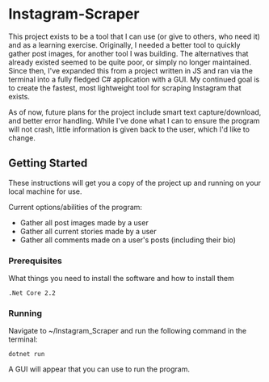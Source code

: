 # Instagram-Scraper

This project exists to be a tool that I can use (or give to others, who need it) and as a learning exercise. Originally, I needed a better tool to quickly gather post images, for another tool I was building. The alternatives that already existed seemed to be quite poor, or simply no longer maintained. Since then, I've expanded this from a project written in JS and ran via the terminal into a fully fledged C# application with a GUI. My continued goal is to create the fastest, most lightweight tool for scraping Instagram that exists. 

As of now, future plans for the project include smart text capture/download, and better error handling. While I've done what I can to ensure the program will not crash, little information is given back to the user, which I'd like to change. 

## Getting Started

These instructions will get you a copy of the project up and running on your local machine for use.

Current options/abilities of the program:

- Gather all post images made by a user
- Gather all current stories made by a user
- Gather all comments made on a user's posts (including their bio)

### Prerequisites

What things you need to install the software and how to install them

```
.Net Core 2.2
```

### Running

Navigate to ~/Instagram_Scraper and run the following command in the terminal:

```
dotnet run
```

A GUI will appear that you can use to run the program.
